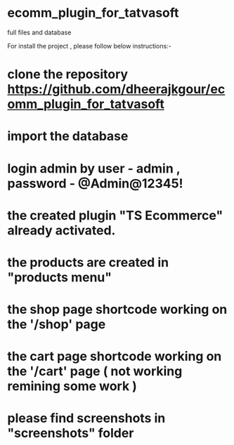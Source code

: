 # ecomm_plugin_for_tatvasoft
full files and database

For install the project , please follow below instructions:-
# clone the repository https://github.com/dheerajkgour/ecomm_plugin_for_tatvasoft
# import the database 
# login admin by user - admin ,  password - @Admin@12345!
# the created plugin "TS Ecommerce" already activated.
# the products are created in "products menu"
# the shop page shortcode working on the '/shop' page
# the cart page shortcode working on the '/cart' page ( not working remining some work )
# please find screenshots in "screenshots" folder
